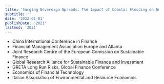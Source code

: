 ```yaml
---
title: 'Surging Sovereign Spreads: The Impact of Coastal Flooding on Sovereign Risk'
subtitle: ''
date: '2022-01-01'
publishDate: '2021'
lastmod: '2021'
---
```

- China International Conference in Finance
- Financial Management Association Europe and Atlanta
- Joint Research Centre of the European Comission on Sustainable Finance
- Global Research Alliance for Sustainable Finance and Investment
- GRETA Long Run Risks, Global Finance Conference
- Economics of Financial Technology
- Italian Association of Environmental and Resource Economics
